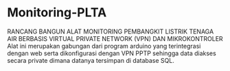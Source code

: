 # Monitoring-PLTA
RANCANG BANGUN ALAT MONITORING PEMBANGKIT LISTRIK TENAGA AIR BERBASIS VIRTUAL PRIVATE NETWORK (VPN) DAN MIKROKONTROLER
Alat ini merupakan gabungan dari program arduino  yang terintegrasi dengan web serta dikonfigurasi dengan VPN PPTP sehingga data diakses secara private dimana datanya tersimpan di database SQL.

